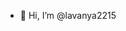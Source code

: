 - 👋 Hi, I’m @lavanya2215



<!---
lavanya2215/lavanya2215 is a ✨ special ✨ repository because its `README.md` (this file) appears on your GitHub profile.
You can click the Preview link to take a look at your changes.
--->
